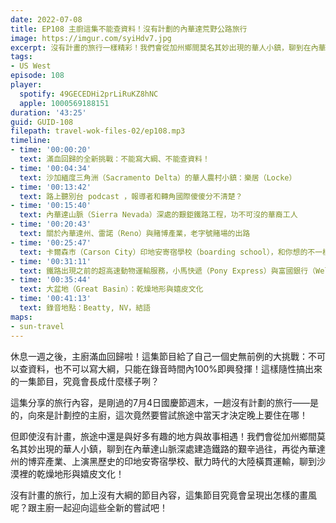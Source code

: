 ```yaml
---
date: 2022-07-08
title: EP108 主廚這集不能查資料！沒有計劃的內華達荒野公路旅行
image: https://imgur.com/syiHdv7.jpg
excerpt: 沒有計畫的旅行一樣精彩！我們會從加州鄉間莫名其妙出現的華人小鎮，聊到在內華達山脈深處建造鐵路的艱辛過往，再從內華達州的博弈產業、上演黑歷史的印地安寄宿學校、獸力時代的大陸橫貫運輸，聊到沙漠裡的乾燥地形與嬉皮文化。沒有計畫的旅行，加上沒有大綱的節目內容，就是這集最大的特色！
tags:
- US West
episode: 108
player:
  spotify: 49GECEDHi2prLiRuKZ8hNC
  apple: 1000569188151
duration: '43:25'
guid: GUID-108
filepath: travel-wok-files-02/ep108.mp3
timeline:
- time: '00:00:20'
  text: 滿血回歸的全新挑戰：不能寫大綱、不能查資料！
- time: '00:04:34'
  text: 沙加緬度三角洲（Sacramento Delta）的華人農村小鎮：樂居（Locke）
- time: '00:13:42'
  text: 路上聽別台 podcast ，報導者和轉角國際傻傻分不清楚？
- time: '00:15:40'
  text: 內華達山脈（Sierra Nevada）深處的艱鉅鐵路工程，功不可沒的華裔工人
- time: '00:20:43'
  text: 關於內華達州、雷諾（Reno）與賭博產業，老字號賭場的出路
- time: '00:25:47'
  text: 卡爾森市（Carson City）印地安寄宿學校（boarding school），和你想的不一樣
- time: '00:31:11'
  text: 鐵路出現之前的超高速動物運輸服務，小馬快遞（Pony Express）與富國銀行（Wells Fargo）
- time: '00:35:44'
  text: 大盆地（Great Basin）：乾燥地形與嬉皮文化
- time: '00:41:13'
  text: 錄音地點：Beatty, NV，結語
maps:
- sun-travel
---
```

休息一週之後，主廚滿血回歸啦！這集節目給了自己一個史無前例的大挑戰：不可以查資料，也不可以寫大綱，只能在錄音時間內100%即興發揮！這樣隨性搞出來的一集節目，究竟會長成什麼樣子咧？

這集分享的旅行內容，是剛過的7月4日國慶節週末，一趟沒有計劃的旅行——是的，向來是計劃控的主廚，這次竟然要嘗試旅途中當天才決定晚上要住在哪！

但即使沒有計畫，旅途中還是與好多有趣的地方與故事相遇！我們會從加州鄉間莫名其妙出現的華人小鎮，聊到在內華達山脈深處建造鐵路的艱辛過往，再從內華達州的博弈產業、上演黑歷史的印地安寄宿學校、獸力時代的大陸橫貫運輸，聊到沙漠裡的乾燥地形與嬉皮文化！

沒有計畫的旅行，加上沒有大綱的節目內容，這集節目究竟會呈現出怎樣的畫風呢？跟主廚一起迎向這些全新的嘗試吧！
